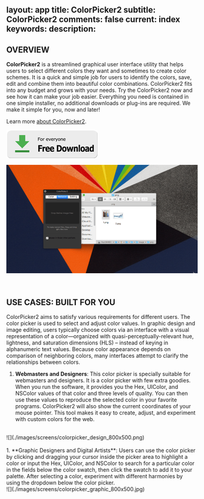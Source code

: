 layout: app
title: ColorPicker2
subtitle: ColorPicker2
comments: false
current: index
keywords: 
description: 
---


## OVERVIEW


**ColorPicker2** is a streamlined graphical user interface utility that helps users to select different colors they want and sometimes to create color schemes. It is a quick and simple job for users to identify the colors, save, edit and combine them into beautiful color combinations. ColorPicker2 fits into any budget and grows with your needs. Try the ColorPicker2 now and see how it can make your job easier. Everything you need is contained in one simple installer, no additional downloads or plug-ins are required. We make it simple for you, now and later!

Learn more [about ColorPicker2](./features.html).

[![](../../../asset/images/free-download.png)](./download.html)


![](./images/screens/colopicker_interview.gif)

<br>

## USE CASES: BUILT FOR YOU
 ColorPicker2 aims to satisfy various requirements for different users. The color picker is used to select and adjust color values. In graphic design and image editing, users typically choose colors via an interface with a visual representation of a color—organized with quasi-perceptually-relevant hue, lightness, and saturation dimensions (HLS) – instead of keying in alphanumeric text values. Because color appearance depends on comparison of neighboring colors, many interfaces attempt to clarify the relationships between colors.

1. **Webmasters and Designers**: This color picker is specially suitable for webmasters and designers. It is a color picker with few extra goodies. When you run the software, it provides you the Hex, UIColor, and NSColor values of that color and three levels of quality. You can then use these values to reproduce the selected color in your favorite programs. ColorPicker2 will also show the current coordinates of your mouse pointer. This tool makes it easy to create, adjust, and experiment with custom colors for the web.
<br>
![](./images/screens/colorpicker_design_800x500.png)
<br>
<br>
1. **Graphic Designers and Digital Artists**: Users can use the color picker by clicking and dragging your cursor inside the picker area to highlight a color or input the Hex, UIColor, and NSColor to search for a particular color in the fields below the color swatch, then click the swatch to add it to your palette. After selecting a color, experiment with different harmonies by using the dropdown below the color picker.
<br>
![](./images/screens/colorpicker_graphic_800x500.jpg)
<br>

